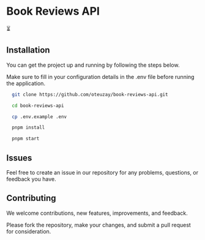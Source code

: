 # Book Reviews API

⏳

## Installation

You can get the project up and running by following the steps below.

Make sure to fill in your configuration details in the .env file before running the application.

```sh
  git clone https://github.com/oteuzay/book-reviews-api.git
```

```sh
  cd book-reviews-api
```

```sh
  cp .env.example .env
```

```sh
  pnpm install
```

```sh
  pnpm start
```

## Issues

Feel free to create an issue in our repository for any problems, questions, or feedback you have.

## Contributing

We welcome contributions, new features, improvements, and feedback.

Please fork the repository, make your changes, and submit a pull request for consideration.
